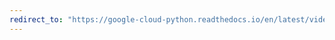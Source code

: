 ```yaml
---
redirect_to: "https://google-cloud-python.readthedocs.io/en/latest/videointelligence/gapic/v1beta1/types.html"
---
```

